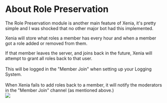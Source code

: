 # About Role Preservation
The Role Preservation module is another main feature of Xenia, it's pretty simple and I was shocked that no other major bot had this implemented.

Xenia will store what roles a member has every hour and when a member got a role added or removed from them.

<div class="row align-items-start mt-4">
    <div class="col is-half is-full-mobile">
        If that member leaves the server, and joins back in the future, Xenia will attempt to grant all roles back to that user.<br/>
        <br/>
        This will be logged in the "Member Join" when setting up your Logging System.<br/>
        <br/>
        When Xenia fails to add roles back to a member, it will notify the moderators in the "Member Join" channel (as mentioned above.)
    </div>
    <div class="col is-half is-full-mobile">
        <img src="https://res.kate.pet/upload/2a484eaa354e/Discord_2QqwLufnH3.png" class="guide-img" />
    </div>
</div>


